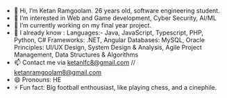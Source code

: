 - 👋 Hi, I’m Ketan Ramgoolam. 26 years old, software engineering student. 
- 👀 I’m interested in Web and Game development, Cyber Security, AI/ML
- 🌱 I’m currently working on my final year project. 
- 💞️ I already know :
Languages:- Java, JavaScript, Typescript, PHP, Python, C#
Frameworks: .NET, Angular
Databases: MySQL, Oracle
Principles: UI/UX Design, System Design & Analysis, Agile Project Management, Data Structures & Algorithms
- 📫 Contact me via ketanlfc8@gmail.com // ketanramgoolam8@gmail.com
- 😄 Pronouns: HE
- ⚡ Fun fact: Big football enthousiast, like playing chess, and a cinephile.

<!---
KetanLfc/KetanLfc is a ✨ special ✨ repository because its `README.md` (this file) appears on your GitHub profile.
You can click the Preview link to take a look at your changes.
--->
